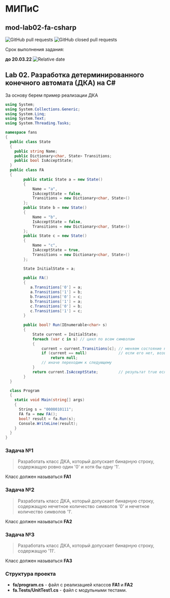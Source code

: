 # МИПиС
## mod-lab02-fa-csharp


![GitHub pull requests](https://img.shields.io/github/issues-pr/UNN-IASR/mod-lab02-fa-csharp)
![GitHub closed pull requests](https://img.shields.io/github/issues-pr-closed/UNN-IASR/mod-lab02-fa-csharp)

Срок выполнения задания:

**до 20.03.22** ![Relative date](https://img.shields.io/date/1647810000)


## Lab 02. Разработка детерминированного конечного автомата (ДКА) на C\#

За основу берем пример реализации ДКА

```csharp
using System;
using System.Collections.Generic;
using System.Linq;
using System.Text;
using System.Threading.Tasks;

namespace fans
{
  public class State
  {
    public string Name;
    public Dictionary<char, State> Transitions;
    public bool IsAcceptState;
  }
  public class FA
  {
        public static State a = new State()
        {
            Name = "a",
            IsAcceptState = false,
            Transitions = new Dictionary<char, State>()
        };
        public State b = new State()
        {
            Name = "b",
            IsAcceptState = false,
            Transitions = new Dictionary<char, State>()
        };
        public State c = new State()
        {
            Name = "c",
            IsAcceptState = true,
            Transitions = new Dictionary<char, State>()
        };

        State InitialState = a;
        
        public FA()
        {
           a.Transitions['0'] = a;
           a.Transitions['1'] = b;
           b.Transitions['0'] = c;
           b.Transitions['1'] = a;
           c.Transitions['0'] = b;
           c.Transitions['1'] = c;            
        }
        
        public bool? Run(IEnumerable<char> s)
        {
            State current = InitialState;
            foreach (var c in s) // цикл по всем символам 
            {
                current = current.Transitions[c]; // меняем состояние на то, в которое у нас переход
                if (current == null)              // если его нет, возвращаем признак ошибки
                    return null;
                // иначе переходим к следующему
            }
            return current.IsAcceptState;         // результат true если в конце финальное состояние 
        }
  }

  class Program
  {
    static void Main(string[] args)
    {
      String s = "0000010111";
      FA fa = new FA();
      bool? result = fa.Run(s);
      Console.WriteLine(result);
    }
  }
}
```

### Задача №1

> Разработать класс ДКА, который допускает бинарную строку, содержащую ровно один '0' и хотя бы одну '1'. 

Класс должен называться **FA1**

### Задача №2

> Разработать класс ДКА, который допускает бинарную строку, содержащую нечетное количество символов '0' и нечетное количество символов '1'.

Класс должен называться **FA2**

### Задача №3

> Разработать класс ДКА, который допускает бинарную строку, содержащую  '11'.

Класс должен называться **FA3**

### Структура проекта

- **fa/program.cs** - файл с реализацией классов **FA1** и **FA2**
- **fa.Tests/UnitTest1.cs** - файл с модульными тестами.
 
